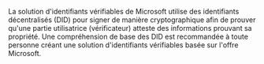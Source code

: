 La solution d'identifiants vérifiables de Microsoft utilise des identifiants décentralisés (DID) pour signer de manière cryptographique afin de prouver qu'une partie utilisatrice (vérificateur) atteste des informations prouvant sa propriété. Une compréhension de base des DID est recommandée à toute personne créant une solution d'identifiants vérifiables basée sur l'offre Microsoft.